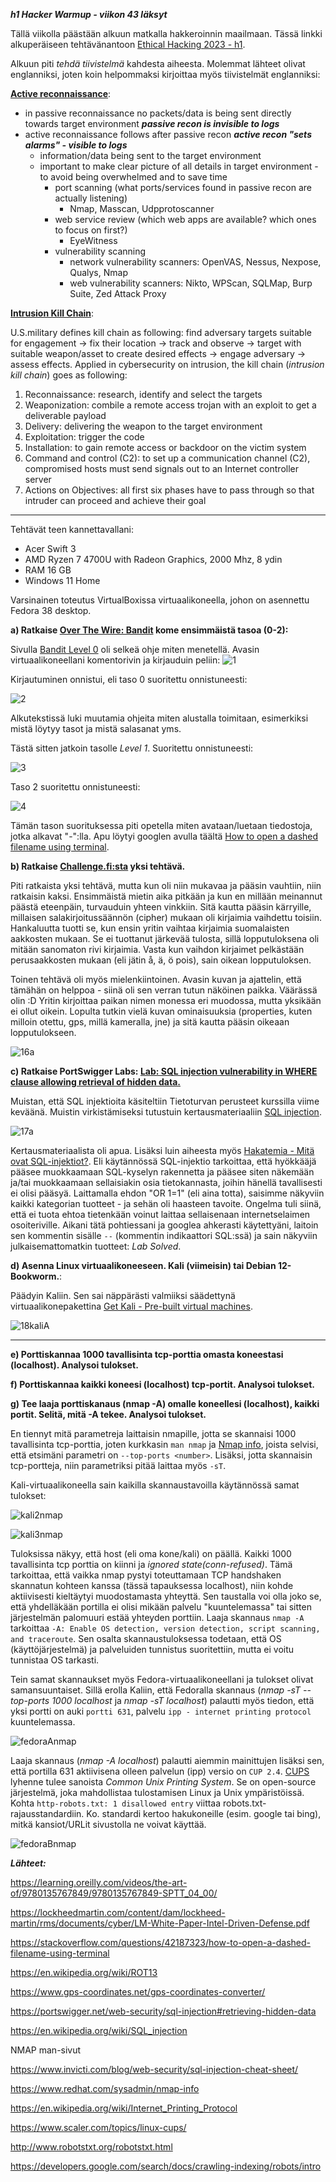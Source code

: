 ***h1 Hacker Warmup - viikon 43 läksyt***

Tällä viikolla päästään alkuun matkalla hakkeroinnin maailmaan. Tässä linkki alkuperäiseen tehtävänantoon <a href="https://terokarvinen.com/2023/eettinen-hakkerointi-2023/#h1-hacker-warmup">Ethical Hacking 2023 - h1</a>.

Alkuun piti *tehdä tiivistelmä* kahdesta aiheesta. Molemmat lähteet olivat englanniksi, joten koin helpommaksi kirjoittaa myös tiivistelmät englanniksi:

**<a href="https://learning.oreilly.com/videos/the-art-of/9780135767849/9780135767849-SPTT_04_00/">Active reconnaissance</a>**:
- in passive reconnaissance no packets/data is being sent directly towards target environment ***passive recon is invisible to logs***
- active reconnaissance follows after passive recon ***active recon "sets alarms" - visible to logs***
  - information/data being sent to the target environment
  - important to make clear picture of all details in target environment - to avoid being overwhelmed and to save time
    - port scanning (what ports/services found in passive recon are actually listening)
      - Nmap, Masscan, Udpprotoscanner
    - web service review (which web apps are available? which ones to focus on first?)
      - EyeWitness
    - vulnerability scanning
      - network vulnerability scanners: OpenVAS, Nessus, Nexpose, Qualys, Nmap
      - web vulnerability scanners: Nikto, WPScan, SQLMap, Burp Suite, Zed Attack Proxy

 **<a href="https://lockheedmartin.com/content/dam/lockheed-martin/rms/documents/cyber/LM-White-Paper-Intel-Driven-Defense.pdf">Intrusion Kill Chain</a>**:
 
U.S.military defines kill chain as following: find adversary targets suitable for engagement -> fix their location -> track and observe -> target with suitable weapon/asset to create desired effects -> engage adversary -> assess effects.
Applied in cybersecurity on intrusion, the kill chain (*intrusion kill chain*) goes as following:
1. Reconnaissance: research, identify and select the targets
2. Weaponization: combile a remote access trojan with an exploit to get a deliverable payload
3. Delivery: delivering the weapon to the target environment
4. Exploitation: trigger the code
5. Installation: to gain remote access or backdoor on the victim system
6. Command and control (C2): to set up a communication channel (C2), compromised hosts must send signals out to an Internet controller server
7. Actions on Objectives: all first six phases have to pass through so that intruder can proceed and achieve their goal

______________________________________________________________

Tehtävät teen kannettavallani:
- Acer Swift 3
- AMD Ryzen 7 4700U with Radeon Graphics, 2000 Mhz, 8 ydin
- RAM 16 GB
- Windows 11 Home

Varsinainen toteutus VirtualBoxissa virtuaalikoneella, johon on asennettu Fedora 38 desktop.

**a) Ratkaise <a href="https://overthewire.org/wargames/bandit/">Over The Wire: Bandit</a> kome ensimmäistä tasoa (0-2):**

Sivulla <a href="https://overthewire.org/wargames/bandit/bandit0.html">Bandit Level 0</a> oli selkeä ohje miten menetellä. Avasin virtuaalikoneellani komentorivin ja kirjauduin peliin:
![1](https://github.com/JanaHalt/Ethical-Hacking-2023/assets/78509164/fcfb0ad8-dae8-46c2-af07-f865dc75f5f0)

Kirjautuminen onnistui, eli taso 0 suoritettu onnistuneesti:

![2](https://github.com/JanaHalt/Ethical-Hacking-2023/assets/78509164/5f8a261a-121e-4240-8819-4cc457846ce6)

Alkutekstissä luki muutamia ohjeita miten alustalla toimitaan, esimerkiksi mistä löytyy tasot ja mistä salasanat yms. 

Tästä sitten jatkoin tasolle *Level 1*. Suoritettu onnistuneesti:

![3](https://github.com/JanaHalt/Ethical-Hacking-2023/assets/78509164/ad69bb3a-9911-401c-b54f-93da855e3072)

Taso 2 suoritettu onnistuneesti:

![4](https://github.com/JanaHalt/Ethical-Hacking-2023/assets/78509164/58afaa16-edab-450a-ae69-80bfd4ed33c3)

Tämän tason suorituksessa piti opetella miten avataan/luetaan tiedostoja, jotka alkavat "-":lla. Apu löytyi googlen avulla täältä <a href="https://stackoverflow.com/questions/42187323/how-to-open-a-dashed-filename-using-terminal">How to open a dashed filename using terminal</a>.

**b) Ratkaise <a href="https://challenge.fi/">Challenge.fi:sta</a> yksi tehtävä.**

Piti ratkaista yksi tehtävä, mutta kun oli niin mukavaa ja pääsin vauhtiin, niin ratkaisin kaksi. Ensimmäistä mietin aika pitkään ja kun en millään meinannut päästä eteenpäin, turvauduin yhteen vinkkiin. Sitä kautta pääsin kärryille, millaisen salakirjoitussäännön (cipher) mukaan oli kirjaimia vaihdettu toisiin. Hankaluutta tuotti se, kun ensin yritin vaihtaa kirjaimia suomalaisten aakkosten mukaan. Se ei tuottanut järkevää tulosta, sillä lopputuloksena oli mitään sanomaton rivi kirjaimia. Vasta kun vaihdon kirjaimet pelkästään perusaakkosten mukaan (eli jätin å, ä, ö pois), sain oikean lopputuloksen.

Toinen tehtävä oli myös mielenkiintoinen. Avasin kuvan ja ajattelin, että tämähän on helppoa - siinä oli sen verran tutun näköinen paikka. Väärässä olin :D Yritin kirjoittaa paikan nimen monessa eri muodossa, mutta yksikään ei ollut oikein. Lopulta tutkin vielä kuvan ominaisuuksia (properties, kuten milloin otettu, gps, millä kameralla, jne) ja sitä kautta pääsin oikeaan lopputulokseen.

![16a](https://github.com/JanaHalt/Ethical-Hacking-2023/assets/78509164/3f379bce-7c56-446a-85e6-3b059dadc306)

**c) Ratkaise PortSwigger Labs: <a href="https://portswigger.net/web-security/sql-injection/lab-retrieve-hidden-data">Lab: SQL injection vulnerability in WHERE clause allowing retrieval of hidden data.</a>**

Muistan, että SQL injektioita käsiteltiin Tietoturvan perusteet kurssilla viime keväänä. Muistin virkistämiseksi tutustuin kertausmateriaaliin <a href="https://portswigger.net/web-security/sql-injection">SQL injection</a>. 


![17a](https://github.com/JanaHalt/Ethical-Hacking-2023/assets/78509164/0ae4e2e1-38da-4c14-af2c-c9513caf3d32)

Kertausmateriaalista oli apua. Lisäksi luin aiheesta myös <a href="https://www.hakatemia.fi/courses/sql-injektio/mita-ovat-sql-injektiot">Hakatemia - Mitä ovat SQL-injektiot?</a>. Eli käytännössä SQL-injektio tarkoittaa, että hyökkääjä pääsee muokkaamaan SQL-kyselyn rakennetta ja pääsee siten näkemään ja/tai muokkaamaan sellaisiakin osia tietokannasta, joihin hänellä tavallisesti ei olisi pääsyä. Laittamalla ehdon "OR 1=1" (eli aina totta), saisimme näkyviin kaikki kategorian tuotteet - ja sehän oli haasteen tavoite. Ongelma tuli siinä, että ei tuota ehtoa tietenkään voinut laittaa sellaisenaan internetselaimen osoiteriville. Aikani tätä pohtiessani ja googlea ahkerasti käytettyäni, laitoin sen kommentin sisälle ```--``` (kommentin indikaattori SQL:ssä) ja sain näkyviin julkaisemattomatkin tuotteet: *Lab Solved*.

**d) Asenna Linux virtuaalikoneeseen. Kali (viimeisin) tai Debian 12-Bookworm.**:

Päädyin Kaliin. Sen sai näppärästi valmiiksi säädettynä virtuaalikonepakettina <a href="https://www.kali.org/get-kali/#kali-virtual-machines">Get Kali - Pre-built virtual machines</a>. 

![18kaliA](https://github.com/JanaHalt/Ethical-Hacking-2023/assets/78509164/3012bf92-b410-47e5-96e1-57aafcea17f2)

_________________________________

**e) Porttiskannaa 1000 tavallisinta tcp-porttia omasta koneestasi (localhost). Analysoi tulokset.**

**f) Porttiskannaa kaikki koneesi (localhost) tcp-portit. Analysoi tulokset.**

**g) Tee laaja porttiskanaus (nmap -A) omalle koneellesi (localhost), kaikki portit. Selitä, mitä -A tekee. Analysoi tulokset.**

En tiennyt mitä parametreja laittaisin nmapille, jotta se skannaisi 1000 tavallisinta tcp-porttia, joten kurkkasin ```man nmap``` ja <a href="https://www.redhat.com/sysadmin/nmap-info">Nmap info</a>, joista selvisi, että etsimäni parametri on ```--top-ports <number>```. Lisäksi, jotta skannaisin tcp-portteja, niin parametriksi pitää laittaa myös ```-sT```.

Kali-virtuaalikoneella sain kaikilla skannaustavoilla käytännössä samat tulokset:


![kali2nmap](https://github.com/JanaHalt/Ethical-Hacking-2023/assets/78509164/90e89954-405f-4a42-9cba-d9d1100527b2)


![kali3nmap](https://github.com/JanaHalt/Ethical-Hacking-2023/assets/78509164/e5be7ca6-b266-4a2f-b95f-ecb9fdc6b71d)


Tuloksissa näkyy, että host (eli oma kone/kali) on päällä. Kaikki 1000 tavallisinta tcp porttia on kiinni ja *ignored state(conn-refused)*. Tämä tarkoittaa, että vaikka nmap pystyi toteuttamaan TCP handshaken skannatun kohteen kanssa (tässä tapauksessa localhost), niin kohde aktiivisesti kieltäytyi muodostamasta yhteyttä. Sen taustalla voi olla joko se, että yhdelläkään portilla ei olisi mikään palvelu "kuuntelemassa" tai sitten järjestelmän palomuuri estää yhteyden porttiin.
Laaja skannaus ```nmap -A``` tarkoittaa ```-A: Enable OS detection, version detection, script scanning, and traceroute```. Sen osalta skannaustuloksessa todetaan, että OS (käyttöjärjestelmä) ja palveluiden tunnistus suoritettiin, mutta ei voitu tunnistaa OS tarkasti.

Tein samat skannaukset myös Fedora-virtuaalikoneellani ja tulokset olivat samansuuntaiset. Sillä erolla Kaliin, että Fedoralla skannaus (*nmap -sT --top-ports 1000 localhost* ja *nmap -sT localhost*) palautti myös tiedon, että yksi portti on auki ```portti 631```, palvelu ```ipp - internet printing protocol``` kuuntelemassa. 

![fedoraAnmap](https://github.com/JanaHalt/Ethical-Hacking-2023/assets/78509164/caf828cc-5ad9-48a7-9bc2-0bd33ca9eb0e)


Laaja skannaus (*nmap -A localhost*) palautti aiemmin mainittujen lisäksi sen, että portilla 631 aktiivisena olleen palvelun (ipp) versio on ```CUP 2.4```. <a href="https://www.scaler.com/topics/linux-cups/">CUPS</a> lyhenne tulee sanoista *Common Unix Printing System*. Se on open-source järjestelmä, joka mahdollistaa tulostamisen Linux ja Unix ympäristöissä. Kohta ```http-robots.txt: 1 disallowed entry``` viittaa robots.txt-rajausstandardiin. Ko. standardi kertoo hakukoneille (esim. google tai bing), mitkä kansiot/URLit sivustolla ne voivat käyttää.

![fedoraBnmap](https://github.com/JanaHalt/Ethical-Hacking-2023/assets/78509164/e8639830-4169-42c5-8cd2-0f71aa7f8ae8)


***Lähteet:***

https://learning.oreilly.com/videos/the-art-of/9780135767849/9780135767849-SPTT_04_00/ 

https://lockheedmartin.com/content/dam/lockheed-martin/rms/documents/cyber/LM-White-Paper-Intel-Driven-Defense.pdf 

https://stackoverflow.com/questions/42187323/how-to-open-a-dashed-filename-using-terminal

https://en.wikipedia.org/wiki/ROT13 

https://www.gps-coordinates.net/gps-coordinates-converter/

https://portswigger.net/web-security/sql-injection#retrieving-hidden-data

https://en.wikipedia.org/wiki/SQL_injection

NMAP man-sivut

https://www.invicti.com/blog/web-security/sql-injection-cheat-sheet/

https://www.redhat.com/sysadmin/nmap-info


https://en.wikipedia.org/wiki/Internet_Printing_Protocol

https://www.scaler.com/topics/linux-cups/

http://www.robotstxt.org/robotstxt.html

https://developers.google.com/search/docs/crawling-indexing/robots/intro
